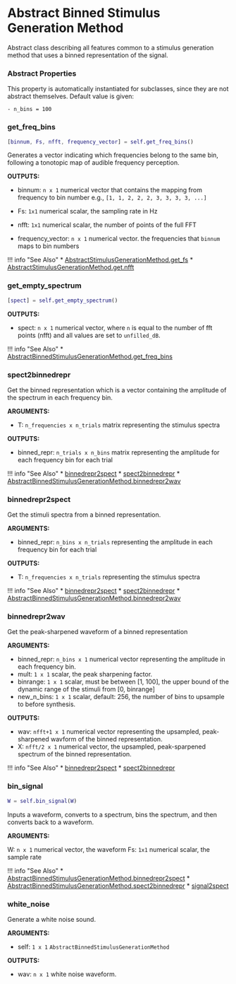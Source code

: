 # Abstract Binned Stimulus Generation Method 
 
Abstract class describing all features common to a stimulus generation method that uses a binned representation of the signal.

### Abstract Properties

This property is automatically instantiated for subclasses, since they are not abstract themselves. Default value is given:

```
- n_bins = 100
```

### get_freq_bins

```matlab
[binnum, Fs, nfft, frequency_vector] = self.get_freq_bins()
```

Generates a vector indicating
which frequencies belong to the same bin,
following a tonotopic map of audible frequency perception.

**OUTPUTS:**

- binnum: `n x 1` numerical vector
that contains the mapping from frequency to bin number
e.g., `[1, 1, 2, 2, 2, 3, 3, 3, 3, ...]`

- Fs: `1x1` numerical scalar,
the sampling rate in Hz

- nfft: `1x1` numerical scalar,
the number of points of the full FFT

- frequency_vector: `n x 1` numerical vector.
the frequencies that `binnum` maps to bin numbers



!!! info "See Also"
    * [AbstractStimulusGenerationMethod.get_fs](../AbstractStimulusGenerationMethod/#get_fs)
    * [AbstractStimulusGenerationMethod.get.nfft](../AbstractStimulusGenerationMethod/#get)





### get_empty_spectrum

```matlab
[spect] = self.get_empty_spectrum()
```

**OUTPUTS:**

- spect: `n x 1` numerical vector,
where `n` is equal to the number of fft points (nfft)
and all values are set to `unfilled_dB`.



!!! info "See Also"
    * [AbstractBinnedStimulusGenerationMethod.get_freq_bins](../AbstractBinnedStimulusGenerationMethod/#get_freq_bins)





### spect2binnedrepr

Get the binned representation
which is a vector containing the amplitude
of the spectrum in each frequency bin.

**ARGUMENTS:**

- T: `n_frequencies x n_trials` matrix
representing the stimulus spectra

**OUTPUTS:**

- binned_repr: `n_trials x n_bins` matrix
representing the amplitude for each frequency bin
for each trial



!!! info "See Also"
    * [binnedrepr2spect](../../utils/#binnedrepr2spect)
    * [spect2binnedrepr](../../utils/#spect2binnedrepr)
    * [AbstractBinnedStimulusGenerationMethod.binnedrepr2wav](../AbstractBinnedStimulusGenerationMethod/#binnedrepr2wav)





### binnedrepr2spect

Get the stimuli spectra from a binned representation.

**ARGUMENTS:**

- binned_repr: `n_bins x n_trials`
representing the amplitude in each frequency bin
for each trial

**OUTPUTS:**

- T: `n_frequencies x n_trials`
representing the stimulus spectra



!!! info "See Also"
    * [binnedrepr2spect](../../utils/#binnedrepr2spect)
    * [spect2binnedrepr](../../utils/#spect2binnedrepr)
    * [AbstractBinnedStimulusGenerationMethod.binnedrepr2wav](../AbstractBinnedStimulusGenerationMethod/#binnedrepr2wav)





### binnedrepr2wav

Get the peak-sharpened waveform of a binned representation 

**ARGUMENTS:**

- binned_repr: `n_bins x 1` numerical vector
representing the amplitude in each frequency bin.
- mult: `1 x 1` scalar, the peak sharpening factor.
- binrange: `1 x 1` scalar, must be between [1, 100],
the upper bound of the dynamic range of the 
stimuli from [0, binrange]
- new_n_bins: `1 x 1` scalar, default: 256,
the number of bins to upsample to before synthesis.

**OUTPUTS:**

- wav: `nfft+1 x 1` numerical vector
representing the upsampled, peak-sharpened
wavform of the binned representation.
- X: `nfft/2 x 1` numerical vector,
the upsampled, peak-sparpened 
spectrum of the binned representation.



!!! info "See Also"
    * [binnedrepr2spect](../../utils/#binnedrepr2spect)
    * [spect2binnedrepr](../../utils/#spect2binnedrepr)





### bin_signal

```matlab
W = self.bin_signal(W)
```

Inputs a waveform,
converts to a spectrum,
bins the spectrum,
and then converts back to a waveform.

**ARGUMENTS:**

W: `n x 1` numerical vector,
the waveform
Fs: `1x1` numerical scalar,
the sample rate



!!! info "See Also"
    * [AbstractBinnedStimulusGenerationMethod.binnedrepr2spect](../AbstractBinnedStimulusGenerationMethod/#binnedrepr2spect)
    * [AbstractBinnedStimulusGenerationMethod.spect2binnedrepr](../AbstractBinnedStimulusGenerationMethod/#spect2binnedrepr)
    * [signal2spect](../../utils/#signal2spect)





### white_noise
Generate a white noise sound.

**ARGUMENTS:**

- self: `1 x 1` `AbstractBinnedStimulusGenerationMethod`

**OUTPUTS:**

- wav: `n x 1` white noise waveform.



